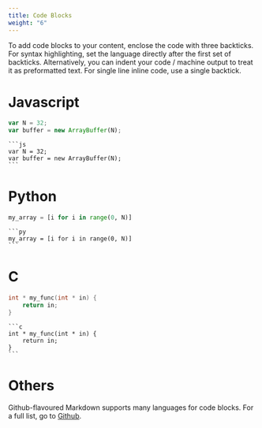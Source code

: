 ```yaml
---
title: Code Blocks
weight: "6"
---
```


To add code blocks to your content, enclose the code with three backticks. For syntax highlighting, set the language directly after the first set of backticks.
Alternatively, you can indent your code / machine output to treat it as preformatted text. For single line inline code, use a single backtick.

# Javascript

```js
var N = 32;
var buffer = new ArrayBuffer(N);
```

    ```js
    var N = 32;
    var buffer = new ArrayBuffer(N);
    ```

# Python

```py
my_array = [i for i in range(0, N)]
```

    ```py
    my_array = [i for i in range(0, N)]
    ```

# C

```c
int * my_func(int * in) {
    return in;
}
```

    ```c
    int * my_func(int * in) {
        return in;
    }
    ```

# Others

Github-flavoured Markdown supports many languages for code blocks. For a full list, go to [Github](https://github.com/github/linguist/blob/master/lib/linguist/languages.yml).

